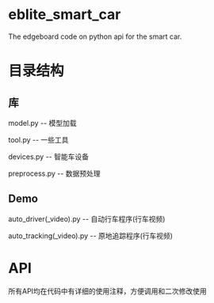 # eblite_smart_car
The edgeboard code on python api for the smart car.

# 目录结构
## 库
model.py -- 模型加载

tool.py -- 一些工具

devices.py -- 智能车设备

preprocess.py -- 数据预处理
## Demo
auto_driver(_video).py -- 自动行车程序(行车视频)

auto_tracking(_video).py -- 原地追踪程序(行车视频)

# API
所有API均在代码中有详细的使用注释，方便调用和二次修改使用
